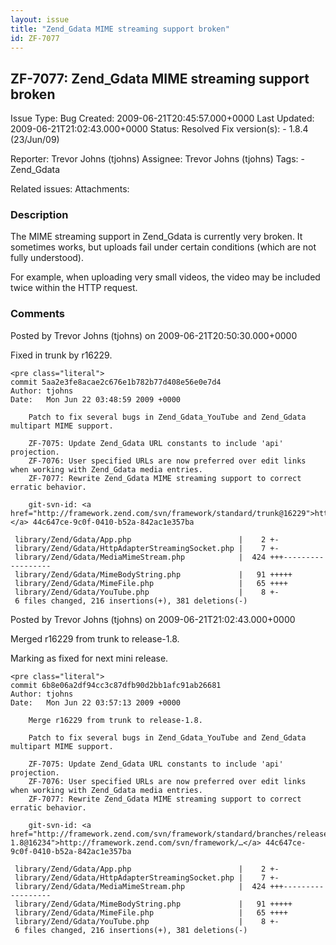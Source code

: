 ```yaml
---
layout: issue
title: "Zend_Gdata MIME streaming support broken"
id: ZF-7077
---
```


ZF-7077: Zend\_Gdata MIME streaming support broken
--------------------------------------------------

 Issue Type: Bug Created: 2009-06-21T20:45:57.000+0000 Last Updated: 2009-06-21T21:02:43.000+0000 Status: Resolved Fix version(s): - 1.8.4 (23/Jun/09)
 
 Reporter:  Trevor Johns (tjohns)  Assignee:  Trevor Johns (tjohns)  Tags: - Zend\_Gdata
 
 Related issues: 
 Attachments: 
### Description

The MIME streaming support in Zend\_Gdata is currently very broken. It sometimes works, but uploads fail under certain conditions (which are not fully understood).

For example, when uploading very small videos, the video may be included twice within the HTTP request.

 

 

### Comments

Posted by Trevor Johns (tjohns) on 2009-06-21T20:50:30.000+0000

Fixed in trunk by r16229.

 
    <pre class="literal">
    commit 5aa2e3fe8acae2c676e1b782b77d408e56e0e7d4
    Author: tjohns 
    Date:   Mon Jun 22 03:48:59 2009 +0000
    
        Patch to fix several bugs in Zend_Gdata_YouTube and Zend_Gdata multipart MIME support.
        
        ZF-7075: Update Zend_Gdata URL constants to include 'api' projection.
        ZF-7076: User specified URLs are now preferred over edit links when working with Zend_Gdata media entries.
        ZF-7077: Rewrite Zend_Gdata MIME streaming support to correct erratic behavior.
        
        git-svn-id: <a href="http://framework.zend.com/svn/framework/standard/trunk@16229">http://framework.zend.com/svn/framework/…</a> 44c647ce-9c0f-0410-b52a-842ac1e357ba
    
     library/Zend/Gdata/App.php                        |    2 +-
     library/Zend/Gdata/HttpAdapterStreamingSocket.php |    7 +-
     library/Zend/Gdata/MediaMimeStream.php            |  424 +++------------------
     library/Zend/Gdata/MimeBodyString.php             |   91 +++++
     library/Zend/Gdata/MimeFile.php                   |   65 ++++
     library/Zend/Gdata/YouTube.php                    |    8 +-
     6 files changed, 216 insertions(+), 381 deletions(-)


 

 

Posted by Trevor Johns (tjohns) on 2009-06-21T21:02:43.000+0000

Merged r16229 from trunk to release-1.8.

Marking as fixed for next mini release.

 
    <pre class="literal">
    commit 6b8e06a2df94cc3c87dfb90d2bb1afc91ab26681
    Author: tjohns 
    Date:   Mon Jun 22 03:57:13 2009 +0000
    
        Merge r16229 from trunk to release-1.8.
        
        Patch to fix several bugs in Zend_Gdata_YouTube and Zend_Gdata multipart MIME support.
        
        ZF-7075: Update Zend_Gdata URL constants to include 'api' projection.
        ZF-7076: User specified URLs are now preferred over edit links when working with Zend_Gdata media entries.
        ZF-7077: Rewrite Zend_Gdata MIME streaming support to correct erratic behavior.
        
        git-svn-id: <a href="http://framework.zend.com/svn/framework/standard/branches/release-1.8@16234">http://framework.zend.com/svn/framework/…</a> 44c647ce-9c0f-0410-b52a-842ac1e357ba
    
     library/Zend/Gdata/App.php                        |    2 +-
     library/Zend/Gdata/HttpAdapterStreamingSocket.php |    7 +-
     library/Zend/Gdata/MediaMimeStream.php            |  424 +++------------------
     library/Zend/Gdata/MimeBodyString.php             |   91 +++++
     library/Zend/Gdata/MimeFile.php                   |   65 ++++
     library/Zend/Gdata/YouTube.php                    |    8 +-
     6 files changed, 216 insertions(+), 381 deletions(-)


 

 